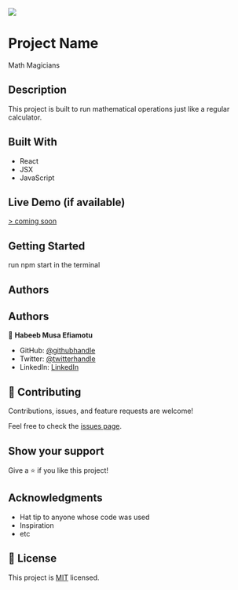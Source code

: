 ![](https://img.shields.io/badge/Microverse-blueviolet)

# Project Name
Math Magicians
## Description
This project is built to run mathematical operations just like a regular calculator. 
## Built With

- React
- JSX
- JavaScript

## Live Demo (if available)

[> coming soon]()


## Getting Started
run npm start in the terminal 


## Authors

## Authors

👤 **Habeeb Musa Efiamotu**

- GitHub: [@githubhandle](https://github.com/Efiamotu-1)
- Twitter: [@twitterhandle](https://twitter.com/EFYAMOTU)
- LinkedIn: [LinkedIn](https://www.linkedin.com/in/musa-habeeb/)


## 🤝 Contributing

Contributions, issues, and feature requests are welcome!

Feel free to check the [issues page](../../issues/).

## Show your support

Give a ⭐️ if you like this project!

## Acknowledgments

- Hat tip to anyone whose code was used
- Inspiration
- etc

## 📝 License
This project is [MIT](./MIT.md) licensed.